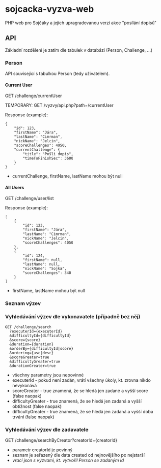 # sojcacka-vyzva-web
PHP web pro Sojčáky a jejich upragradovanou verzi akce "posílání dopisů"

## API

Základní rozdělení je zatím dle tabulek v databázi (Person, Challenge, ...)

### Person

API související s tabulkou Person (tedy uživatelem).

#### Current User

GET /challenge/currentUser

TEMPORARY: GET /vyzvy/api.php?path=/currentUser

Response (example):
```
{
    "id": 123,
    "firstName": "Jára",
    "lastName": "Cimrman",
    "nickName": "Jelcin",
    "scoreChallenges": 4050,
    "currentChallenge": {
        "title": "Pošli dopis",
        "timeToFinishSec": 3600
    }
}
```

* currentChallenge, firstName, lastName mohou být null

#### All Users

GET /challenge/user/list

Response (example):
```
[
    {
        "id": 123,
        "firstName": "Jára",
        "lastName": "Cimrman",
        "nickName": "Jelcin",
        "scoreChallenges": 4050
    },
    {
        "id": 124,
        "firstName": null,
        "lastName": null,
        "nickName": "Sojka",
        "scoreChallenges": 340
    }
]
```

* firstName, lastName mohou být null

### Seznam výzev

### Vyhledávání výzev dle vykonavatele (případně bez něj)
```
GET /challenge/search
  ?executerId={executerId}
  &difficultyId={difficultyId}
  &score={score}
  &duration={duration}
  &orderBy={difficultyId|score}
  &ordering={asc|desc}
  &scoreGreater=true
  &difficultyGreater=true
  &durationGreater=true
```

* všechny parametry jsou nepovinné
* executerId - pokud není zadán, vrátí všechny úkoly, kt. zrovna nikdo nevykonává
* scoreGreater - true znamená, že se hledá jen zadané a vyšší score (false naopak)
* difficultyGreater - true znamená, že se hledá jen zadaná a vyšší obtížnost (false naopak)
* difficultyGreater - true znamená, že se hledá jen zadaná a vyšší doba trvání (false naopak)

### Vyhledávání výzev dle zadavatele

GET /challenge/searchByCreator?creatorId={creatorId}

* parametr creatorId je povinný
* seznam je seřazený dle data created od nejnovějšího po nejstarší
* *vrací json s výzvami, kt. vytvořil Person se zadaným id*

